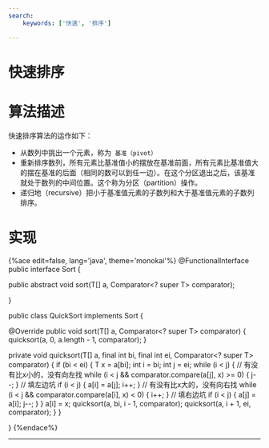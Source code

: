 ```yaml
---
search:
    keywords: ['快速', '排序']

---
```




# 快速排序

# 算法描述
快速排序算法的运作如下：
* 从数列中挑出一个元素，称为` 基准（pivot）`
* 重新排序数列，所有元素比基准值小的摆放在基准前面，所有元素比基准值大的摆在基准的后面（相同的数可以到任一边）。在这个分区退出之后，该基准就处于数列的中间位置。这个称为分区（partition）操作。
* 递归地（recursive）把小于基准值元素的子数列和大于基准值元素的子数列排序。

# 实现

{%ace edit=false, lang='java', theme='monokai'%}
@FunctionalInterface
public interface Sort {

  public abstract <T> void sort(T[] a, Comparator<? super T> comparator);

}

public class QuickSort implements Sort {

  @Override
  public <T> void sort(T[] a, Comparator<? super T> comparator) {
    quicksort(a, 0, a.length - 1, comparator);
  }

  private <T> void quicksort(T[] a, final int bi, final int ei,
      Comparator<? super T> comparator) {
    if (bi < ei) {
      T x = a[bi];
      int i = bi;
      int j = ei;
      while (i < j) {
        // 有没有比x小的，没有向左找
        while (i < j && comparator.compare(a[j], x) >= 0) {
          j--;
        }
        // 填左边坑
        if (i < j) {
          a[i] = a[j];
          i++;
        }
        // 有没有比x大的，没有向右找
        while (i < j && comparator.compare(a[i], x) < 0) {
          i++;
        }
        // 填右边坑
        if (i < j) {
          a[j] = a[i];
          j--;
        }
      }
      a[i] = x;
      quicksort(a, bi, i - 1, comparator);
      quicksort(a, i + 1, ei, comparator);
    }
  }

}
{%endace%}

---

